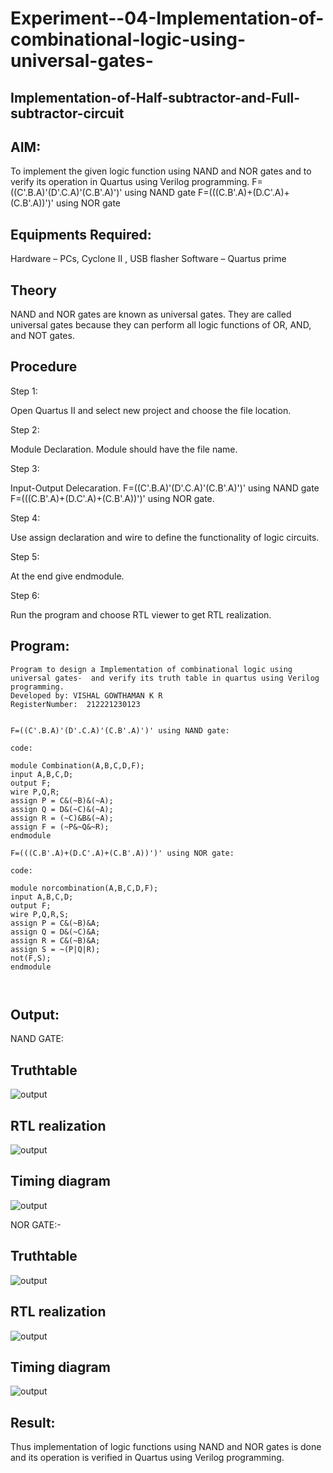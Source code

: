 # Experiment--04-Implementation-of-combinational-logic-using-universal-gates-
 ## Implementation-of-Half-subtractor-and-Full-subtractor-circuit
## AIM:
To implement the given logic function using NAND and NOR gates and to verify its operation in Quartus using Verilog programming.
F=((C'.B.A)'(D'.C.A)'(C.B'.A)')' using NAND gate
F=(((C.B'.A)+(D.C'.A)+(C.B'.A))')' using NOR gate


## Equipments Required:
Hardware – PCs, Cyclone II , USB flasher Software – Quartus prime

## Theory
 NAND and NOR gates are known as universal gates. They are called universal gates because they can perform all logic functions of OR, AND, and NOT gates.
 


## Procedure
Step 1:

Open Quartus II and select new project and choose the file location.

Step 2:

Module Declaration. Module should have the file name.

Step 3:

Input-Output Delecaration. F=((C'.B.A)'(D'.C.A)'(C.B'.A)')' using NAND gate F=(((C.B'.A)+(D.C'.A)+(C.B'.A))')' using NOR gate.

Step 4:

Use assign declaration and wire to define the functionality of logic circuits.

Step 5:

At the end give endmodule.

Step 6:

Run the program and choose RTL viewer to get RTL realization.




## Program:


```
Program to design a Implementation of combinational logic using universal gates-  and verify its truth table in quartus using Verilog programming.
Developed by: VISHAL GOWTHAMAN K R
RegisterNumber:  212221230123


F=((C'.B.A)'(D'.C.A)'(C.B'.A)')' using NAND gate:

code:

module Combination(A,B,C,D,F);
input A,B,C,D;
output F;
wire P,Q,R;
assign P = C&(~B)&(~A);
assign Q = D&(~C)&(~A);
assign R = (~C)&B&(~A);
assign F = (~P&~Q&~R);
endmodule

F=(((C.B'.A)+(D.C'.A)+(C.B'.A))')' using NOR gate:

code:

module norcombination(A,B,C,D,F);
input A,B,C,D;
output F;
wire P,Q,R,S;
assign P = C&(~B)&A;
assign Q = D&(~C)&A;
assign R = C&(~B)&A;
assign S = ~(P|Q|R);
not(F,S);
endmodule



```

## Output:

NAND GATE:
## Truthtable
![output](d1.png)

##  RTL realization
![output](d2.png)

## Timing diagram 
![output](d3.png)

NOR GATE:-

## Truthtable
![output](d4.png)

##  RTL realization
![output](d5.png)

## Timing diagram 
![output](d6.png)


## Result:
 
Thus implementation of logic functions using NAND and NOR gates is done and its operation is verified in Quartus using Verilog programming.
